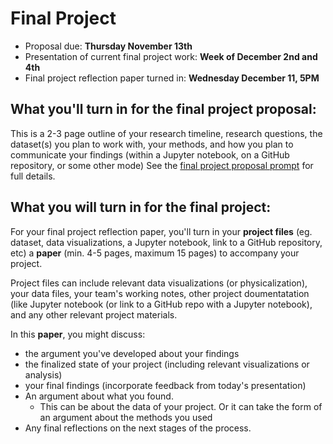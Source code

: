 # Final Project

+ Proposal due: **Thursday November 13th**
+ Presentation of current final project work:  **Week of December 2nd and 4th**
+ Final project reflection paper turned in: **Wednesday December 11, 5PM**


## What you'll turn in for the final project proposal:

This is a 2-3 page outline of your research timeline, research questions, the dataset(s) you plan to work with, your methods, and how you plan to communicate your findings (within a Jupyter notebook, on a GitHub repository, or some other mode) See the [final project proposal prompt](https://github.com/sceckert/Data-and-Culture-Fall-2024/tree/main/_assignments/final-project-proposal) for full details.

## What you will turn in for the final project:

For your final project reflection paper, you'll turn in your **project files** (eg. dataset, data visualizations, a Jupyter notebook, link to a GitHub repository, etc) a **paper** (min. 4-5 pages, maximum 15 pages) to accompany your project.

Project files can include relevant data visualizations (or physicalization), your data files, your team's working notes, other project doumentatation (like Jupyter notebook (or link to a GitHub repo with a Jupyter notebook), and any other relevant project materials.   

In this **paper**, you might discuss:
-  the argument you've developed about your findings
-  the finalized state of your project (including relevant visualizations or analysis)
- your final findings  (incorporate feedback from today's presentation)
- An argument about what you found. 
	- This can be about the data of your project. Or it can take the form of an argument about the methods you used
- Any final reflections on the next stages of the process.


